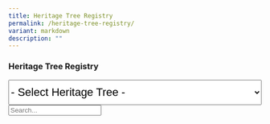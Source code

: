 ```yaml
---
title: Heritage Tree Registry
permalink: /heritage-tree-registry/
variant: markdown
description: ""
---
```

### **Heritage Tree Registry**

<select style="font-size:22px; height:50px; width:100%;" class="nice-select and custom_select" id="dropdown">
	<option selected="selected">- Select Heritage Tree -</option>
	<option value="/ht-2016-281/">Adina eurhyncha (HT 2016-281)</option>
	<option value="/ht-2003-97/">African Butter Tree / Pentadesma butyracea (HT 2003-97)</option>
	<option value="/ht-2012-186/">Albizia niopoides var. niopoides (HT 2012-186)</option>
	<option value="/ht-2012-190/">Andiroba / Carapa guianensis (HT 2012-190)</option>
	<option value="/ht-2001-03/">Angsana / Pterocarpus indicus (HT 2001-03)</option>
	<option value="/ht-2003-100/">Angsana / Pterocarpus indicus (HT 2003-100)</option>
	<option value="/ht-2003-101/">Angsana / Pterocarpus indicus (HT 2003-101)</option>
	<option value="/ht-2003-102/">Angsana / Pterocarpus indicus (HT 2003-102)</option>
	<option value="/ht-2003-103/">Angsana / Pterocarpus indicus (HT 2003-103)</option>
	<option value="/ht-2003-98/">Angsana / Pterocarpus indicus (HT 2003-98)</option>
	<option value="/ht-2003-99/">Angsana / Pterocarpus indicus (HT 2003-99)</option>
	<option value="/ht-2007-158/">Angsana / Pterocarpus indicus (HT 2007-158)</option>
	<option value="/ht-2007-159/">Angsana / Pterocarpus indicus (HT 2007-159)</option>
	<option value="/ht-2015-247/">Bangkal / Nauclea orientalis (HT 2015-247)</option>
	<option value="/ht-2016-283/">Baobab / Adansonia digitata (HT 2016-283)</option>
	<option value="/ht-2017-291/">Belinjau / Gnetum gnemon (HT 2017-291)</option>
	<option value="/ht-2003-86/">Binjai / Mangifera caesia (HT 2003-86)</option>
	<option value="/ht-2003-87/">Binjai / Mangifera caesia (HT 2003-87)</option>
	<option value="/ht-2003-88/">Binjai / Mangifera caesia (HT 2003-88)</option>
	<option value="/ht-2003-89/">Binjai / Mangifera caesia (HT 2003-89)</option>
	<option value="/ht-2001-18/">Bodhi Tree / Ficus religiosa (HT 2001-18)</option>
	<option value="/ht-2003-69/">Bodhi Tree / Ficus religiosa (HT 2003-69)</option>
	<option value="/ht-2003-70/">Bodhi Tree / Ficus religiosa (HT 2003-70)</option>
	<option value="/ht-2007-156/">Bodhi Tree / Ficus religiosa (HT 2007-156)</option>
	<option value="/ht-2014-225/">Bodhi Tree / Ficus religiosa (HT 2014-225)</option>
	<option value="/ht-2003-118/">Broad-leafed Mahogany / Sweitenia macrophylla (HT 2003-118)</option>
	<option value="/ht-2003-119/">Broad-leafed Mahogany / Sweitenia macrophylla (HT 2003-119)</option>
	<option value="/ht-2003-120/">Broad-leafed Mahogany / Sweitenia macrophylla (HT 2003-120)</option>
	<option value="/gardens-parks-and-nature/heritage-trees/2003121">Broad-leafed Mahogany / Sweitenia macrophylla (HT 2003-121)</option>
	<option value="/gardens-parks-and-nature/heritage-trees/ht-2003-129">Broad-leafed Mahogany / Sweitenia macrophylla  (HT 2003-129)</option>
	<option value="/gardens-parks-and-nature/heritage-trees/ht-2005-146">Broad-leafed Mahogany / Sweitenia macrophylla (HT 2005-146)</option>
	<option value="/gardens-parks-and-nature/heritage-trees/ht-2005-149">Broad-leafed Mahogany / Sweitenia macrophylla (HT 2005-149)</option>
	<option value="/gardens-parks-and-nature/heritage-trees/ht-2016-276">Broad-leafed Mahogany / Sweitenia macrophylla (HT 2016-276)</option>
	<option value="/gardens-parks-and-nature/heritage-trees/ht-2017-286">Broad-leafed Mahogany / Sweitenia macrophylla (HT 2017-286)</option>
	<option value="/gardens-parks-and-nature/heritage-trees/ht-2010-177">Brown Woolly Fig / Ficus drupacea (HT 2010-177)</option>
	<option value="/gardens-parks-and-nature/heritage-trees/ht-2010-178">Brown Woolly Fig / Ficus drupacea (HT 2010-178)</option>
	<option value="/gardens-parks-and-nature/heritage-trees/ht-2010-179">Brown Woolly Fig / Ficus drupacea (HT 2010-179)</option>
	<option value="/gardens-parks-and-nature/heritage-trees/ht-2010-180">Brown Woolly Fig / Ficus drupacea (HT 2010-180)</option>
	<option value="/gardens-parks-and-nature/heritage-trees/ht-2009-174">Burmese Banyan / Ficus kurzii (HT 2009-174)</option>
	<option value="/gardens-parks-and-nature/heritage-trees/ht-2011-184">Burmese Banyan / Ficus kurzii (HT 2011-184)</option>
	<option value="/gardens-parks-and-nature/heritage-trees/ht-2014-230">Cannon Ball Tree / Couroupita guianensis (HT 2014-230)</option>
	<option value="/gardens-parks-and-nature/heritage-trees/ht-2017-289">Cannon Ball Tree / Couroupita guianensis (HT 2017-289)</option>
	<option value="/gardens-parks-and-nature/heritage-trees/ht-2015-246">Chengal Pasir / Hopea odorata (HT 2015-246)</option>
	<option value="/gardens-parks-and-nature/heritage-trees/ht-2013-211">Chinese Laurel / Antidesma bunius (HT 2013-211)</option>
	<option value="/gardens-parks-and-nature/heritage-trees/ht-2018-299">Chinese Olive / Canarium vulgare (HT 2018-299)</option>
	<option value="/gardens-parks-and-nature/heritage-trees/ht-2018-292">Chittagong Wood / Chukrasia tabularis (HT 2018-292)</option>
	<option value="/gardens-parks-and-nature/heritage-trees/ht-2014-229">Giant Cola / Cola gigantea (HT 2014-229)</option>
	<option value="/gardens-parks-and-nature/heritage-trees/ht-2013-205">Collared Fig / Ficus crassiramea subsp. crassiramea (HT 2013-205)</option>
	<option value="/gardens-parks-and-nature/heritage-trees/ht-2003-35">Common Pulai / Alstonia angustiloba (HT 2003-35)</option>
	<option value="/gardens-parks-and-nature/heritage-trees/ht-2003-36">Common Pulai / Alstonia angustiloba (HT 2003-36)</option>
	<option value="/gardens-parks-and-nature/heritage-trees/ht-2003-37">Common Pulai / Alstonia angustiloba (HT 2003-37)</option>
	<option value="/gardens-parks-and-nature/heritage-trees/ht-2003-39">Common Pulai / Alstonia angustiloba (HT 2003-39)</option>
	<option value="/gardens-parks-and-nature/heritage-trees/ht-2003-40">Common Pulai / Alstonia angustiloba (HT 2003-40)</option>
	<option value="/gardens-parks-and-nature/heritage-trees/ht-2005-130">Common Pulai / Alstonia angustiloba (HT 2005-130)</option>
	<option value="/gardens-parks-and-nature/heritage-trees/ht-2007-173">Common Pulai / Alstonia angustiloba (HT 2007-173)</option>
	<option value="/gardens-parks-and-nature/heritage-trees/ht-2012-187">Common Pulai / Alstonia angustiloba (HT 2012-187)</option>
	<option value="/gardens-parks-and-nature/heritage-trees/ht-2012-188">Common Pulai / Alstonia angustiloba (HT 2012-188)</option>
	<option value="/gardens-parks-and-nature/heritage-trees/ht-2014-222">Common Pulai / Alstonia angustiloba (HT 2014-222)</option>
	<option value="/gardens-parks-and-nature/heritage-trees/ht-2022-320">Common Pulai / Alstonia angustiloba (HT 2022-320)</option>
	<option value="/gardens-parks-and-nature/heritage-trees/ht-2003-113">Damar Hitam Gajah / Shorea gibbosa (HT 2003-113)</option>
	<option value="/gardens-parks-and-nature/heritage-trees/ht-2020-317">Derum / Cratoxylum maingayi (HT 2020-317)</option>
	<option value="/gardens-parks-and-nature/heritage-trees/ht-2018-293">Derum Selunchor / Cratoxylum cochinchinensis (HT 2018-293)</option>
	<option value="/gardens-parks-and-nature/heritage-trees/ht-2007-154">Durian / Durio zibethinus (HT 2007-154)</option>
	<option value="/gardens-parks-and-nature/heritage-trees/ht-2001-11">Earpod Tree / Enterolobium cyclocarpum (HT 2001-11)</option>
	<option value="/gardens-parks-and-nature/heritage-trees/ht-2003-71">Ficus stricta (HT 2003-71)</option>
	<option value="/gardens-parks-and-nature/heritage-trees/ht-2003-72">Ficus stricta (HT 2003-72)</option>
	<option value="/gardens-parks-and-nature/heritage-trees/ht-2003-73">Ficus stricta (HT 2003-73)</option>
	<option value="/gardens-parks-and-nature/heritage-trees/ht-2013-206">Ficus stricta (HT 2013-206)</option>
	<option value="/gardens-parks-and-nature/heritage-trees/ht-2013-207">Ficus stricta (HT 2013-207)</option>
	<option value="/gardens-parks-and-nature/heritage-trees/ht-2016-282">Hazel Sterculia / Sterculia foetida (HT 2016-282)</option>
	<option value="/gardens-parks-and-nature/heritage-trees/ht-2019-307">Hazel Sterculia / Sterculia foetida (HT 2019-307)</option>
	<option value="/gardens-parks-and-nature/heritage-trees/ht-2003-90">Horse Mango / Mangifera foetida (HT 2003-90)</option>
	<option value="/gardens-parks-and-nature/heritage-trees/ht-2014-227">Horse Mango / Mangifera foetida (HT 2014-227)</option>
	<option value="/gardens-parks-and-nature/heritage-trees/ht-2003-52">Inai Inai / Erythroxylum cuneatum (HT 2003-52)</option>
	<option value="/gardens-parks-and-nature/heritage-trees/ht-2013-204">Indian Banyan / Ficus benghalensis (HT 2013-204)</option>
	<option value="/gardens-parks-and-nature/heritage-trees/ht-2010-181">Indian Rubber Tree / Ficus elastica (HT 2010-181)</option>
	<option value="/gardens-parks-and-nature/heritage-trees/ht-2012-203">Indian Rubber Tree / Ficus elastica (HT 2012-203)</option>
	<option value="/gardens-parks-and-nature/heritage-trees/ht-2012-191">Jamuju / Dacrycarpus imbricatus (HT 2012-191)</option>
	<option value="/gardens-parks-and-nature/heritage-trees/ht-2003-124">Jelawai Jaha / Terminalia subspathulata (HT 2003-124)</option>
	<option value="/gardens-parks-and-nature/heritage-trees/ht-2022-322">Jelawai Jaha / Terminalia subspathulata (HT 2022-322)</option>
	<option value="/gardens-parks-and-nature/heritage-trees/ht-2001-25">Jelawai Jaha / Terminalia subspathulata (HT 2001-25)</option>
	<option value="/gardens-parks-and-nature/heritage-trees/ht-2003-125">Jelawi Jaha / Terminalia subspathulata (HT 2003-125)</option>
	<option value="/gardens-parks-and-nature/heritage-trees/ht-2015-239">Jelutong / Dyera costulata (HT 2015-239)</option>
	<option value="/gardens-parks-and-nature/heritage-trees/ht-2003-62">Johor Fig / Ficus kerhovenii (HT 2003-62)</option>
	<option value="/gardens-parks-and-nature/heritage-trees/ht-2003-64">Johor Fig / Ficus kerhovenii (HT 2003-64)</option>
	<option value="/gardens-parks-and-nature/heritage-trees/ht-2003-65">Johor Fig / Ficus kerhovenii (HT 2003-65)</option>
	<option value="/gardens-parks-and-nature/heritage-trees/ht-2003-67">Johor Fig / Ficus kerhovenii (HT 2003-67)</option>
	<option value="/gardens-parks-and-nature/heritage-trees/ht-2005-137">Johor Fig / Ficus kerhovenii (HT 2005-137)</option>
	<option value="/gardens-parks-and-nature/heritage-trees/ht-2005-66">Johor Fig / Ficus kerhovenii (HT 2005-66)</option>
	<option value="/gardens-parks-and-nature/heritage-trees/ht-2007-155">Johor Fig / Ficus kerhovenii (HT 2007-155)</option>
	<option value="/gardens-parks-and-nature/heritage-trees/ht-2012-195">Johor Fig / Ficus kerhovenii (HT 2012-195)</option>
	<option value="/gardens-parks-and-nature/heritage-trees/ht-2019-303">Johor Fig / Ficus kerhovenii (HT 2019-303)</option>
	<option value="/gardens-parks-and-nature/heritage-trees/ht-2001-01">Kapok / Ceiba pentandra (HT 2001-01)</option>
	<option value="/gardens-parks-and-nature/heritage-trees/ht-2005-134">Kapok / Ceiba pentandra (HT 2005-134)</option>
	<option value="/gardens-parks-and-nature/heritage-trees/ht-2007-152">Kapok / Ceiba pentandra (HT 2007-152)</option>
	<option value="/gardens-parks-and-nature/heritage-trees/ht-2007-153">Kapok / Ceiba pentandra (HT 2007-153)</option>
	<option value="/gardens-parks-and-nature/heritage-trees/ht-2008-166">Kapok / Ceiba pentandra (HT 2008-166)</option>
	<option value="/gardens-parks-and-nature/heritage-trees/ht-2008-167">Kapok / Ceiba pentandra (HT 2008-167)</option>
	<option value="/gardens-parks-and-nature/heritage-trees/ht-2008-171">Kapok / Ceiba pentandra (HT 2008-171)</option>
	<option value="/gardens-parks-and-nature/heritage-trees/ht-2015-236">Kapok / Ceiba pentandra (HT 2015-236)</option>
	<option value="/gardens-parks-and-nature/heritage-trees/ht-2020-308">Kapok / Ceiba pentandra (HT 2020-308)</option>
	<option value="/gardens-parks-and-nature/heritage-trees/ht-2012-192">Kapur / Dryobalanops aromatica (HT 2012-192)</option>
	<option value="/gardens-parks-and-nature/heritage-trees/ht-2012-193">Kapur / Dryobalanops aromatica (HT 2012-193)</option>
	<option value="/gardens-parks-and-nature/heritage-trees/ht-2012-194">Kapur / Dryobalanops aromatica (HT 2012-194)</option>
	<option value="/gardens-parks-and-nature/heritage-trees/ht-2013-208">Kayu Pontianak / Parishia insignis (HT 2013-208)</option>
	<option value="/gardens-parks-and-nature/heritage-trees/ht-2003-128">Kelat Hitam /Syzygium syzyioides (HT 2003-128)</option>
	<option value="/gardens-parks-and-nature/heritage-trees/ht-2015-243">Kempas / Koompassia malaccensis (HT 2015-243)</option>
	<option value="/gardens-parks-and-nature/heritage-trees/ht-2016-280">Kempas / Koompassia malaccensis (HT 2016-280)</option>
	<option value="/gardens-parks-and-nature/heritage-trees/ht-2020-311">Kempas / Koompassia malaccensis (HT 2020-311)</option>
	<option value="/gardens-parks-and-nature/heritage-trees/ht-2014-232">Kepayang / Pangium edule (HT 2014-232)</option>
	<option value="/gardens-parks-and-nature/heritage-trees/ht-2003-49">Keruing Kerut / Dipterocarpus sublamellatus (HT 2003-49)</option>
	<option value="/gardens-parks-and-nature/heritage-trees/ht-2003-126">Leban / Vitex pinnata (HT 2003-126)</option>
	<option value="/gardens-parks-and-nature/heritage-trees/ht-2017-287">Leopard Tree / Libidibia ferrea (HT 2017-287)</option>
	<option value="/gardens-parks-and-nature/heritage-trees/ht-2018-298">Leopard Tree / Libidibia ferrea (HT 2018-298)</option>
	<option value="/gardens-parks-and-nature/heritage-trees/ht-2018-297">Longan / Dimocarpus longan (HT 2018-297)</option>
	<option value="/gardens-parks-and-nature/heritage-trees/ht-2001-02">Lychee / Litchi chinensis (HT 2001-02)</option>
	<option value="/gardens-parks-and-nature/heritage-trees/ht-2001-04">Madras Thorn / Pithecellobium dulce (HT 2001-04)</option>
	<option value="/gardens-parks-and-nature/heritage-trees/ht-2001-05">Madras Thorn / Pithecellobium dulce (HT 2001-05)</option>
	<option value="/gardens-parks-and-nature/heritage-trees/ht-2001-06">Madras Thorn / Pithecellobium dulce (HT 2001-06)</option>
	<option value="/gardens-parks-and-nature/heritage-trees/ht-2001-07">Madras Thorn / Pithecellobium dulce (HT 2001-07)</option>
	<option value="/gardens-parks-and-nature/heritage-trees/ht-2008-164">Madras Thorn / Pithecellobium dulce (HT 2008-164)</option>
	<option value="/gardens-parks-and-nature/heritage-trees/ht-2016-275">Madras Thorn / Pithecellobium dulce (HT 2016-275)</option>
	<option value="/gardens-parks-and-nature/heritage-trees/ht-2016-274">Mango / Mangifera indica (HT 2016-274)</option>
	<option value="/gardens-parks-and-nature/heritage-trees/ht-2017-285">Mango / Mangifera indica (HT 2017-285)</option>
	<option value="/gardens-parks-and-nature/heritage-trees/ht-2020-312">Mango / Mangifera indica (HT 2020-312)</option>
	<option value="/gardens-parks-and-nature/heritage-trees/ht-2021-319">Mango / Mangifera indica (HT 2021-319)</option>
	<option value="/gardens-parks-and-nature/heritage-trees/ht-2014-226">Margaritaria indica (HT 2014-226)</option>
	<option value="/gardens-parks-and-nature/heritage-trees/ht-2010-183">Marsh Pulai / Alstonia pneumatophora (HT 2010-183)</option>
	<option value="/gardens-parks-and-nature/heritage-trees/ht-2005-139">Medang / Litsea elliptica (HT 2005-139)</option>
	<option value="/gardens-parks-and-nature/heritage-trees/ht-2012-196">Mengkulang / Heritiera elata (HT 2012-196)</option>
	<option value="/gardens-parks-and-nature/heritage-trees/ht-2013-210">Mentulang Daun Lebar / Alangium ridleyi (HT 2013-210)</option>
	<option value="/gardens-parks-and-nature/heritage-trees/ht-2001-30">Merbatu / Maranthes corymbosa (HT 2001-30)</option>
	<option value="/gardens-parks-and-nature/heritage-trees/ht-2001-31">Merbatu / Maranthes corymbosa (HT 2001-31)</option>
	<option value="/gardens-parks-and-nature/heritage-trees/ht-2003-53">Mindanao Gum / Eucalyptus deglupta (HT 2003-53)</option>
	<option value="/gardens-parks-and-nature/heritage-trees/ht-2018-296">Mock Lime / Murraya paniculata (HT 2018-296)</option>
	<option value="/gardens-parks-and-nature/heritage-trees/ht-2019-305">Mock Lime / Murraya paniculata (HT 2019-305)</option>
	<option value="/gardens-parks-and-nature/heritage-trees/ht-2011-185">Monkey Pot Tree / Lecythis pisonis (HT 2011-185)</option>
	<option value="/gardens-parks-and-nature/heritage-trees/ht-2013-214">Monkey Pot Tree / Lecythis pisonis (HT 2013-214)</option>
	<option value="/gardens-parks-and-nature/heritage-trees/ht-2013-215">Monkey Pot Tree / Lecythis pisonis (HT 2013-215)</option>
	<option value="/gardens-parks-and-nature/heritage-trees/ht-2012-201">Mountain Teak / Podocarpus nerrifolius (HT 2012-201)</option>
	<option value="/gardens-parks-and-nature/heritage-trees/ht-2019-300">Neem Tree / Azadirachta indica (HT 2019-300)</option>
	<option value="/gardens-parks-and-nature/heritage-trees/ht-2015-245">Nemesu / Rubroshorea pauciflora (HT 2015-245)</option>
	<option value="/gardens-parks-and-nature/heritage-trees/ht-2023-325">Neram / Dipterocarpus oblongifolius (HT 2023-325)</option>
	<option value="/gardens-parks-and-nature/heritage-trees/ht-2015-271">Nutmeg Tree / Myristica fragrans (HT 2015-271)</option>
	<option value="/gardens-parks-and-nature/heritage-trees/ht-2015-272">Nutmeg Tree/ Myristica fragrans  (HT 2015-272)</option>
	<option value="/gardens-parks-and-nature/heritage-trees/ht-2003-94">Nyatoh Puteh / Palaquium obovatum var. obovatum (HT 2003-94)</option>
	<option value="/gardens-parks-and-nature/heritage-trees/ht-2012-198">Nyatoh Puteh / Palaquium obovatum var. obovatum (HT 2012-198)</option>
	<option value="/gardens-parks-and-nature/heritage-trees/ht-2013-216">Nyatoh Puteh / Palaquium obovatum var. obovatum (HT 2013-216)</option>
	<option value="/gardens-parks-and-nature/heritage-trees/ht-2010-176">Ordeal Tree / Erythrophleum suaveolens (HT 2010-176)</option>
	<option value="/gardens-parks-and-nature/heritage-trees/ht-2019-301">Ordeal Tree / Erythrophleum suaveolens (HT 2019-301)</option>
	<option value="/gardens-parks-and-nature/heritage-trees/ht-2018-294">Para Rubber / Hevea brasiliensis (HT 2018-294)</option>
	<option value="/gardens-parks-and-nature/heritage-trees/ht-2015-240">Pauh Damar / Mangifera pentandra (HT 2015-240)</option>
	<option value="/gardens-parks-and-nature/heritage-trees/ht-2001-20">Penaga Laut / Calophyllum inophyllum (HT 2001-20)</option>
	<option value="/gardens-parks-and-nature/heritage-trees/ht-2003-46">Penaga Laut / Calophyllum inophyllum (HT 2003-46)</option>
	<option value="/gardens-parks-and-nature/heritage-trees/ht-2003-48">Penaga Laut / Calophyllum inophyllum (HT 2003-48)</option>
	<option value="/gardens-parks-and-nature/heritage-trees/ht-2021-318">Penaga Laut / Calophyllum inophyllum (HT 2021-318)</option>
	<option value="/gardens-parks-and-nature/heritage-trees/ht-2007-162">Perepat / Sonneratia alba (HT 2007-162)</option>
	<option value="/gardens-parks-and-nature/heritage-trees/ht-2007-163">Perepat / Sonneratia alba (HT 2007-163)</option>
	<option value="/gardens-parks-and-nature/heritage-trees/ht-2003-95">Petai / Parkia speciosa (HT 2003-95)</option>
	<option value="/gardens-parks-and-nature/heritage-trees/ht-2001-17">Petai Kerayong / Parkia timoriana (HT 2001-17)</option>
	<option value="/gardens-parks-and-nature/heritage-trees/ht-2005-141">Petai Kerayong / Parkia timoriana (HT 2005-141)</option>
	<option value="/gardens-parks-and-nature/heritage-trees/ht-2012-197">Pianggu / Horsfieldia irya (HT 2012-197)</option>
	<option value="/gardens-parks-and-nature/heritage-trees/ht-2020-309">Pink Mempat / Cratoxylum formosum (HT 2020-309)</option>
	<option value="/gardens-parks-and-nature/heritage-trees/ht-2022-321">Pink Mempat / Cratoxylum formosum (HT 2022-321)</option>
	<option value="/gardens-parks-and-nature/heritage-trees/ht-2012-189">Putat Laut / Barringtonia asiatica (HT 2012-189)</option>
	<option value="/gardens-parks-and-nature/heritage-trees/ht-2001-08">Rain Tree / Samanea saman (HT 2001-08)</option>
	<option value="/gardens-parks-and-nature/heritage-trees/ht-2001-27">Rain Tree / Samanea saman (HT 2001-27)</option>
	<option value="/gardens-parks-and-nature/heritage-trees/ht-2003-106">Rain Tree / Samanea saman (HT 2003-106)</option>
	<option value="/gardens-parks-and-nature/heritage-trees/ht-2003-107">Rain Tree / Samanea saman (HT 2003-107)</option>
	<option value="/gardens-parks-and-nature/heritage-trees/ht-2003-108">Rain Tree / Samanea saman (HT 2003-108)</option>
	<option value="/gardens-parks-and-nature/heritage-trees/ht-2003-109">Rain Tree / Samanea saman (HT 2003-109)</option>
	<option value="/gardens-parks-and-nature/heritage-trees/ht-2003-110">Rain Tree / Samanea saman (HT 2003-110)</option>
	<option value="/gardens-parks-and-nature/heritage-trees/ht-2003-111">Rain Tree / Samanea saman (HT 2003-111)</option>
	<option value="/gardens-parks-and-nature/heritage-trees/ht-2005-144">Rain Tree / Samanea saman (HT 2005-144)</option>
	<option value="/gardens-parks-and-nature/heritage-trees/ht-2005-145">Rain Tree / Samanea saman (HT 2005-145)</option>
	<option value="/gardens-parks-and-nature/heritage-trees/ht-2007-160">Rain Tree / Samanea saman (HT 2007-160)</option>
	<option value="/gardens-parks-and-nature/heritage-trees/ht-2007-161">Rain Tree / Samanea saman (HT 2007-161)</option>
	<option value="/gardens-parks-and-nature/heritage-trees/ht-2008-169">Rain Tree / Samanea saman (HT 2008-169)</option>
	<option value="/gardens-parks-and-nature/heritage-trees/ht-2009-175">Rain Tree / Samanea saman (HT 2009-175)</option>
	<option value="/gardens-parks-and-nature/heritage-trees/ht-2014-228">Rain Tree / Samanea saman (HT 2014-228)</option>
	<option value="/gardens-parks-and-nature/heritage-trees/ht-2015-248">Rain Tree / Samanea saman (HT 2015-248)</option>
	<option value="/gardens-parks-and-nature/heritage-trees/ht-2015-249">Rain Tree / Samanea saman (HT 2015-249)</option>
	<option value="/gardens-parks-and-nature/heritage-trees/ht-2015-250">Rain Tree / Samanea saman (HT 2015-250)</option>
	<option value="/gardens-parks-and-nature/heritage-trees/ht-2015-251">Rain Tree / Samanea saman (HT 2015-251)</option>
	<option value="/gardens-parks-and-nature/heritage-trees/ht-2015-252">Rain Tree / Samanea saman (HT 2015-252)</option>
	<option value="/gardens-parks-and-nature/heritage-trees/ht-2015-253">Rain Tree / Samanea saman (HT 2015-253)</option>
	<option value="/gardens-parks-and-nature/heritage-trees/ht-2015-254">Rain Tree / Samanea saman (HT 2015-254)</option>
	<option value="/gardens-parks-and-nature/heritage-trees/ht-2015-255">Rain Tree / Samanea saman (HT 2015-255)</option>
	<option value="/gardens-parks-and-nature/heritage-trees/ht-2015-256">Rain Tree / Samanea saman (HT 2015-256)</option>
	<option value="/gardens-parks-and-nature/heritage-trees/ht-2015-257">Rain Tree / Samanea saman (HT 2015-257)</option>
	<option value="/gardens-parks-and-nature/heritage-trees/ht-2015-258">Rain Tree / Samanea saman (HT 2015-258)</option>
	<option value="/gardens-parks-and-nature/heritage-trees/ht-2015-259">Rain Tree / Samanea saman (HT 2015-259)</option>
	<option value="/gardens-parks-and-nature/heritage-trees/ht-2015-261">Rain Tree / Samanea saman (HT 2015-261)</option>
	<option value="/gardens-parks-and-nature/heritage-trees/ht-2015-263">Rain Tree / Samanea saman (HT 2015-263)</option>
	<option value="/gardens-parks-and-nature/heritage-trees/ht-2015-264">Rain Tree / Samanea saman (HT 2015-264)</option>
	<option value="/gardens-parks-and-nature/heritage-trees/ht-2015-265">Rain Tree / Samanea saman (HT 2015-265)</option>
	<option value="/gardens-parks-and-nature/heritage-trees/ht-2015-266">Rain Tree / Samanea saman (HT 2015-266)</option>
	<option value="/gardens-parks-and-nature/heritage-trees/ht-2015-267">Rain Tree / Samanea saman (HT 2015-267)</option>
	<option value="/gardens-parks-and-nature/heritage-trees/ht-2015-269">Rain Tree / Samanea saman (HT 2015-269)</option>
	<option value="/gardens-parks-and-nature/heritage-trees/ht-2015-270">Rain Tree / Samanea saman (HT 2015-270)</option>
		<option value="/gardens-parks-and-nature/heritage-trees/ht-2003-44">Red flowered Malayan Spindle tree / Bhesa robusta (HT 2003-44)</option>
	<option value="/gardens-parks-and-nature/heritage-trees/ht-2023-324">Red Flowered Malayan Spindle Tree / Bhesa robusta (HT 2023-324)</option>
	<option value="/gardens-parks-and-nature/heritage-trees/ht-2001-14">Red Mahogany / Khaya nyasica (HT 2001-14)</option>
	<option value="/gardens-parks-and-nature/heritage-trees/ht-2001-15">Red Mahogany / Khaya nyasica (HT 2001-15)</option>
	<option value="/gardens-parks-and-nature/heritage-trees/ht-2001-16">Red Mahogany / Khaya nyasica (HT 2001-16)</option>
	<option value="/gardens-parks-and-nature/heritage-trees/ht-2010-182">Red Mahogany / Khaya nyasica (HT 2010-182)</option>
	<option value="/ht-2023-323/">Saga Daun Tajam / Adenanthera malayana subsp. malayana (HT 2023-323)</option>
	<option value="/ht-2001-19/">Saga / Adenanthera pavonina (HT 2001-19)</option>
	<option value="/ht-2013-213/">Sausage Tree / Kigelia africana (HT 2013-213)</option>
	<option value="/ht-2017-290/">Sea Almond / Terminalia catappa (HT 2017-290)</option>
	<option value="/ht-2020-316/">Sea Almond / Terminalia catappa (HT 2020-316)</option>
	<option value="/ht-2003-74/">Sea Fig / Ficus superba (HT 2003-74)</option>
	<option value="/ht-2003-75/">Sea Fig / Ficus superba (HT 2003-75)</option>
	<option value="/ht-2003-76/">Sea Fig / Ficus superba (HT 2003-76)</option>
	<option value="/ht-2003-77/">Sea Fig / Ficus superba (HT 2003-77)</option>
	<option value="/ht-2003-78/">Sea Fig / Ficus superba (HT 2003-78)</option>
	<option value="/ht-2003-79/">Sea Fig / Ficus superba (HT 2003-79)</option>
	<option value="/ht-2008-168/">Sea Fig / Ficus superba (HT 2008-168)</option>
	<option value="/ht-2016-284/">Sea Fig / Ficus superba (HT 2016-284)</option>
	<option value="/ht-2017-288/">Sea Teak / Podocarpus polystachyus (HT 2017-288)</option>
	<option value="/ht-2003-81/">Seashore Mangosteen / Garcinia hombroniana (HT 2003-81)</option>
	<option value="/ht-2020-314/">Selembat / Syzygium conglomeratum (HT 2020-314)</option>
	<option value="/ht-2013-212/">Senegal Mahogany / Khaya senegalensis (HT 2013-212)</option>
	<option value="/ht-2020-313/">Sentul / Sandoricum keotjape(HT 2020-313)</option>
	<option value="/ht-2003-115/">Sindora × changiensis (HT 2003-115)</option>
	<option value="/ht-2013-219/">Snake Tree / Stereospermum fimbriatum (HT 2013-219)</option>
	<option value="/ht-2003-45/">Sparrows' Mango / Buchanania arborescens (HT 2003-45)</option>
	<option value="/ht-2014-221/">Stem-fruited Fig / Ficus caulocarpa (HT 2014-221)</option>
	<option value="/ht-2019-302/">Stem-fruited Fig / Ficus caulocarpa (HT 2019-302)</option>
	<option value="/ht-2005-138/">Tahiti Chestnut / Inocarpus fagifer (HT 2005-138)</option>
	<option value="/ht-2014-224/">Tamalan Tree / Dalbergia oliveri (HT 2014-224)</option>
	<option value="/ht-2001-28/">Tamarind / Tamarindus indica  (HT 2001-28)</option>
	<option value="/ht-2008-170/">Tamarind / Tamarindus indica  (HT 2008-170)</option>
	<option value="/ht-2018-295/">Tamarind / Tamarindus indica  (HT 2018-295)</option>
	<option value="/ht-2003-93/">Tanjong Tree / Mimusops elengi (HT 2003-93)</option>
	<option value="/ht-2019-304/">Tanjong Tree / Mimusops elengi (HT 2019-304)</option>
	<option value="/ht-2014-234/">Teak / Tectona grandis (HT 2014-234)</option>
	<option value="/ht-2013-218/">Temak / Shorea roxburghii (HT 2013-218)</option>
	<option value="/ht-2001-26/">Tembusu / Cyrtophyllum fragrans (HT 2001-26)</option>
	<option value="/ht-2003-54/">Tembusu / Cyrtophyllum fragrans (HT 2003-54)</option>
	<option value="/ht-2003-55/">Tembusu / Cyrtophyllum fragrans (HT 2003-55)</option>
	<option value="/ht-2003-57/">Tembusu / Cyrtophyllum fragrans (HT 2003-57)</option>
	<option value="/ht-2003-58/">Tembusu / Cyrtophyllum fragrans (HT 2003-58)</option>
	<option value="/ht-2003-59/">Tembusu / Cyrtophyllum fragrans (HT 2003-59)</option>
	<option value="/ht-2003-60/">Tembusu / Cyrtophyllum fragrans (HT 2003-60)</option>
	<option value="/ht-2003-61/">Tembusu / Cyrtophyllum fragrans (HT 2003-61)</option>
	<option value="/ht-2003-116/">Tempinis / Sloetia elongata (HT 2003-116)</option>
	<option value="/ht-2003-117/">Tempinis / Sloetia elongata(HT 2003-117)</option>
	<option value="/ht-2001-12/">Terap / Artocarpus elasticus (HT 2001-12)</option>
	<option value="/ht-2014-223/">Terap / Artocarpus elasticus (HT 2014-223)</option>
	<option value="/ht-2015-235/">Terap / Artocarpus elasticus (HT 2015-235)</option>
	<option value="/ht-2016-279/">Terap / Artocarpus elasticus (HT 2016-279)</option>
	<option value="/ht-2023-326/">Thai Bungor / Lagerstroemia loudonii (HT 2023-326)</option>
	<option value="/ht-2001-22/">Tulang Daing / Adinobotrys atropurpureus (HT 2001-22)</option>
	<option value="/ht-2003-84/">West Indian Locust Tree / Hymenaea courbaril (HT 2003-84)</option>
	<option value="/ht-2014-231/">West Indian Locust Tree / Hymenaea courbaril (HT 2014-231)</option>
	<option value="/ht-2015-241/">West Indian Mahogany / Swietenia mahagoni (HT 2015-241)</option>
	<option value="/ht-2003-80/">White Fig / Ficus vasculosa (HT 2003-80)</option>
	<option value="/ht-2005-142/">Yellow Flame / Peltophorum pterocarpum (HT 2005-142)</option>
	<option value="/ht-2019-306/">Yellow Flame / Peltophorum pterocarpum (HT 2019-306)</option>
	Test Heritage Tree
	 </select><input placeholder="Search..." class="nice-select-search __safly_input_chrome __safly_input_ms" type="text">